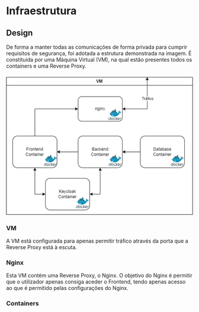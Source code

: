 # Infraestrutura

## Design

De forma a manter todas as comunicações de forma privada para cumprir requisitos de segurança, foi adotada a estrutura demonstrada na imagem. É constituida por uma Máquina Virtual (VM), na qual estão presentes todos os containers e uma Reverse Proxy. 

![alt text](./imgs/infraestrutura.drawio.png)

### VM

A VM está configurada para apenas permitir tráfico através da porta que a Reverse Proxy está à escuta.

### Nginx

Esta VM contém uma Reverse Proxy, o Nginx. O objetivo do Nginx é permitir que o utilizador apenas consiga aceder o Frontend, tendo apenas acesso ao que é permitido pelas configurações do Nginx.

### Containers


